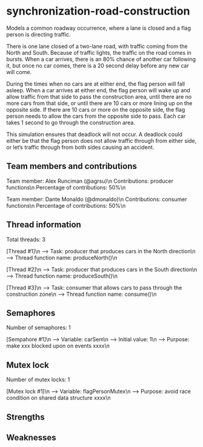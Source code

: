 # synchronization-road-construction
Models a common roadway occurrence, where a lane is closed and a flag person is directing traffic.

There is one lane closed of a two-lane road, with traffic coming from the North and South. Because of traffic lights, the traffic on the road comes in bursts. When a car arrives, there is an 80% chance of another car following it, but once no car comes, there is a 20 second delay before any new car will come.

During the times when no cars are at either end, the flag person will fall asleep. When a car arrives at either end, the flag person will wake up and allow traffic from that side to pass the construction area, until there are no more cars from that side, or until there are 10 cars or more lining up on the opposite side. If there are 10 cars or more on the opposite side, the flag person needs to allow the cars from the opposite side to pass. Each car takes 1 second to go through the construction area.

This simulation ensures that deadlock will not occur. A deadlock could either be that the flag person does not allow traffic through from either side, or let’s traffic through from both sides causing an accident.

## Team members and contributions
Team member: Alex Runciman (@agrsu)\n
Contributions: producer functions\n
Percentage of contributions: 50%\n

Team member: Dante Monaldo (@dmonaldo)\n
Contributions: consumer functions\n
Percentage of contributions: 50%\n

## Thread information
Total threads: 3

[Thread #1]\n
  --> Task: producer that produces cars in the North direction\n
  --> Thread function name: produceNorth()\n

[Thread #2]\n
  --> Task: producer that produces cars in the South direction\n
  --> Thread function name: produceSouth()\n

[Thread #3]\n
 --> Task: consumer that allows cars to pass through the construction zone\n
 --> Thread function name: consume()\n

## Semaphores
Number of semaphores: 1

[Sempahore #1]\n
  --> Variable: carSem\n
  --> Initial value: 1\n
  --> Purpose: make xxx blocked upon on events xxxx\n

## Mutex lock
Number of mutex locks: 1

[Mutex lock #1]\n
  --> Variable: flagPersonMutex\n
  --> Purpose: avoid race condition on shared data structure xxxx\n

## Strengths


## Weaknesses
